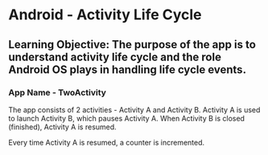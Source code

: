 # Android - Activity Life Cycle

## Learning Objective: The purpose of the app is to understand activity life cycle and the role Android OS plays in handling life cycle events.

### App Name - TwoActivity

The app consists of 2 activities - Activity A and Activity B. Activity A is used to launch Activity B, which pauses Activity A. When Activity B is closed (finished), Activity A is resumed.

Every time Activity A is resumed, a counter is incremented.
